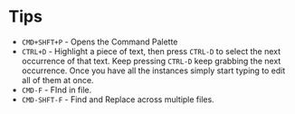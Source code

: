 Tips
===

- `CMD+SHFT+P` - Opens the Command Palette
- `CTRL+D` - Highlight a piece of text, then press `CTRL-D` to select the next occurrence of that text.  Keep pressing `CTRL-D` keep grabbing the next occurrence.  Once you have all the instances simply start typing to edit all of them at once.
- `CMD-F` - FInd in file.
- `CMD-SHFT-F` - Find and Replace across multiple files.
